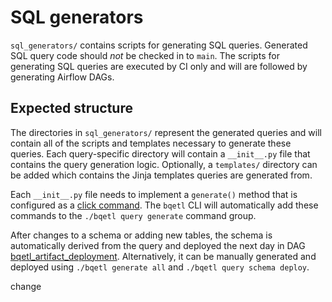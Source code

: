 # SQL generators

`sql_generators/` contains scripts for generating SQL queries. Generated SQL query code should *not* be checked in to `main`. The scripts for generating SQL queries are executed by CI only and will are followed by generating Airflow DAGs.

## Expected structure

The directories in `sql_generators/` represent the generated queries and will contain all of the scripts and templates necessary to generate these queries. Each query-specific directory will contain a `__init__.py` file that contains the query generation logic. Optionally, a `templates/` directory can be added which contains the Jinja templates queries are generated from.

Each `__init__.py` file needs to implement a `generate()` method that is configured as a [click command](https://click.palletsprojects.com/en/8.0.x/). The `bqetl` CLI will automatically add these commands to the `./bqetl query generate` command group.

After changes to a schema or adding new tables, the schema is automatically derived from the query and deployed the next day in DAG [bqetl_artifact_deployment](https://workflow.telemetry.mozilla.org/dags/bqetl_artifact_deployment/grid). Alternatively, it can be manually generated and deployed using `./bqetl generate all` and `./bqetl query schema deploy`.

change